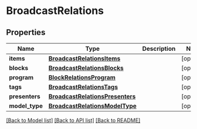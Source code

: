 # BroadcastRelations

## Properties
Name | Type | Description | Notes
------------ | ------------- | ------------- | -------------
**items** | [**BroadcastRelationsItems**](BroadcastRelationsItems.md) |  | [optional] 
**blocks** | [**BroadcastRelationsBlocks**](BroadcastRelationsBlocks.md) |  | [optional] 
**program** | [**BlockRelationsProgram**](BlockRelationsProgram.md) |  | [optional] 
**tags** | [**BroadcastRelationsTags**](BroadcastRelationsTags.md) |  | [optional] 
**presenters** | [**BroadcastRelationsPresenters**](BroadcastRelationsPresenters.md) |  | [optional] 
**model_type** | [**BroadcastRelationsModelType**](BroadcastRelationsModelType.md) |  | [optional] 

[[Back to Model list]](../README.md#documentation-for-models) [[Back to API list]](../README.md#documentation-for-api-endpoints) [[Back to README]](../README.md)



